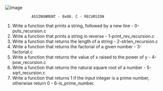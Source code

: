 ![image](https://github.com/Mfiso1/alx-low_level_programming/assets/122856548/e2c3fc6b-6403-4a41-b822-79e38225bb1f)

	
				ASSINGNMENT - 0x08. C - RECURSION

1. Write a function that prints a string, followed by a new line - 0-puts_recursion.c
2. Write a function that prints a string in reverse - 1-print_rev_recursion.c
3. Write a function that returns the length of a string - 2-strlen_recursion.c
4. Write a function that returns the factorial of a given number - 3-factorial.c
5. Write a function that returns the value of x raised to the power of y - 4-pow_recursion.c
6. Write a function that returns the natural square root of a number - 5-sqrt_recursion.c
7. Write a function that returns 1 if the input integer is a prime number, otherwise return 0 - 6-is_prime_number.
